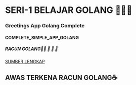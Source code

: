 # SERI-1 BELAJAR GOLANG 👨🏻‍💻

### Greetings App Golang Complete

#### COMPLETE_SIMPLE_APP_GOLANG

##### RACUN GOLANG🔬🧬 🦠 🧫 🧪

[SUMBER LENGKAP](https://golang.org/doc/tutorial/create-module)

## AWAS TERKENA RACUN GOLANG☕️